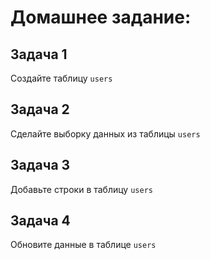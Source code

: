 # Домашнее задание:

## Задача 1

Создайте таблицу `users`


## Задача 2

Сделайте выборку данных из таблицы `users`


## Задача 3

Добавьте строки в таблицу `users`

## Задача 4

Обновите данные в таблице `users`